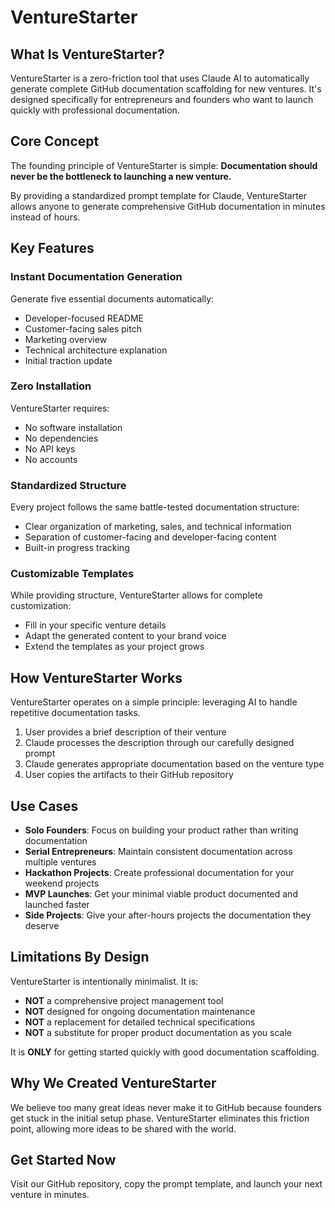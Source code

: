# VentureStarter

## What Is VentureStarter?

VentureStarter is a zero-friction tool that uses Claude AI to automatically generate complete GitHub documentation scaffolding for new ventures. It's designed specifically for entrepreneurs and founders who want to launch quickly with professional documentation.

## Core Concept

The founding principle of VentureStarter is simple: **Documentation should never be the bottleneck to launching a new venture.**

By providing a standardized prompt template for Claude, VentureStarter allows anyone to generate comprehensive GitHub documentation in minutes instead of hours.

## Key Features

### Instant Documentation Generation

Generate five essential documents automatically:
- Developer-focused README
- Customer-facing sales pitch
- Marketing overview
- Technical architecture explanation
- Initial traction update

### Zero Installation

VentureStarter requires:
- No software installation
- No dependencies
- No API keys
- No accounts

### Standardized Structure

Every project follows the same battle-tested documentation structure:
- Clear organization of marketing, sales, and technical information
- Separation of customer-facing and developer-facing content
- Built-in progress tracking

### Customizable Templates

While providing structure, VentureStarter allows for complete customization:
- Fill in your specific venture details
- Adapt the generated content to your brand voice
- Extend the templates as your project grows

## How VentureStarter Works

VentureStarter operates on a simple principle: leveraging AI to handle repetitive documentation tasks.

1. User provides a brief description of their venture
2. Claude processes the description through our carefully designed prompt
3. Claude generates appropriate documentation based on the venture type
4. User copies the artifacts to their GitHub repository

## Use Cases

- **Solo Founders**: Focus on building your product rather than writing documentation
- **Serial Entrepreneurs**: Maintain consistent documentation across multiple ventures
- **Hackathon Projects**: Create professional documentation for your weekend projects
- **MVP Launches**: Get your minimal viable product documented and launched faster
- **Side Projects**: Give your after-hours projects the documentation they deserve

## Limitations By Design

VentureStarter is intentionally minimalist. It is:

- **NOT** a comprehensive project management tool
- **NOT** designed for ongoing documentation maintenance
- **NOT** a replacement for detailed technical specifications
- **NOT** a substitute for proper product documentation as you scale

It is **ONLY** for getting started quickly with good documentation scaffolding.

## Why We Created VentureStarter

We believe too many great ideas never make it to GitHub because founders get stuck in the initial setup phase. VentureStarter eliminates this friction point, allowing more ideas to be shared with the world.

## Get Started Now

Visit our GitHub repository, copy the prompt template, and launch your next venture in minutes.

